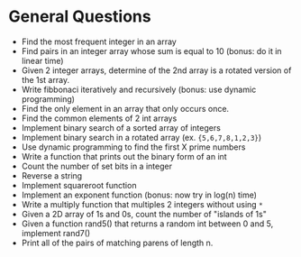 # General Questions

* Find the most frequent integer in an array
* Find pairs in an integer array whose sum is equal to 10 (bonus: do it in linear time)
* Given 2 integer arrays, determine of the 2nd array is a rotated version of the 1st array.
* Write fibbonaci iteratively and recursively (bonus: use dynamic programming)
* Find the only element in an array that only occurs once.
* Find the common elements of 2 int arrays
* Implement binary search of a sorted array of integers
* Implement binary search in a rotated array (ex. ```{5,6,7,8,1,2,3}```)
* Use dynamic programming to find the first X prime numbers
* Write a function that prints out the binary form of an int
* Count the number of set bits in a integer
* Reverse a string
* Implement squareroot function
* Implement an exponent function (bonus: now try in log(n) time)
* Write a multiply function that multiples 2 integers without using ```*```
* Given a 2D array of 1s and 0s, count the number of "islands of 1s" 
* Given a function rand5() that returns a random int between 0 and 5, implement rand7()
* Print all of the pairs of matching parens of length n.

